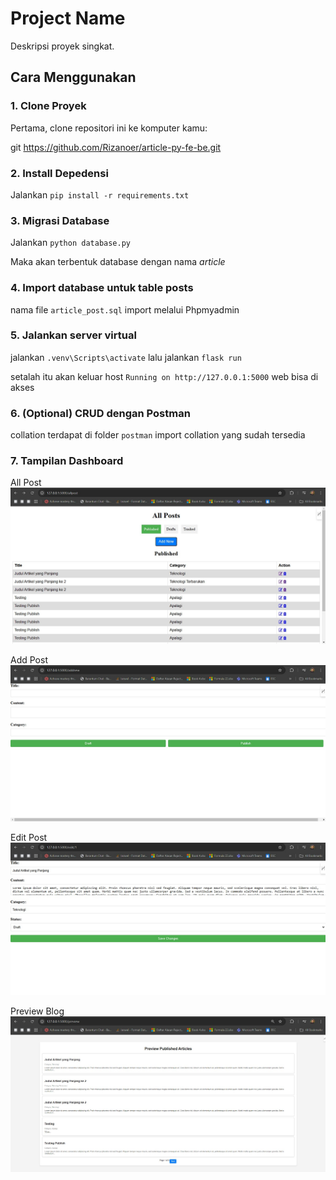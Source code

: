 # Project Name

Deskripsi proyek singkat.

## Cara Menggunakan

### 1. **Clone Proyek**
   Pertama, clone repositori ini ke komputer kamu:
   
   git https://github.com/Rizanoer/article-py-fe-be.git

### 2. **Install Depedensi**
  Jalankan `pip install -r requirements.txt`
  
### 3. **Migrasi Database**
  Jalankan `python database.py`

  Maka akan terbentuk database dengan nama *article*

### 4. **Import database untuk table posts**
  nama file `article_post.sql`
  import melalui Phpmyadmin

### 5. **Jalankan server virtual**
  jalankan `.venv\Scripts\activate`
  lalu jalankan `flask run`

  setalah itu akan keluar host `Running on http://127.0.0.1:5000`
  web bisa di akses

### 6. (Optional) CRUD dengan Postman
  collation terdapat di folder `postman`
  import collation yang sudah tersedia

### 7. Tampilan Dashboard
  All Post
  ![allposts](public/allposts.jpg)

  Add Post
  ![addnew](public/addnew.jpg)

  Edit Post
  ![editposts](public/editposts.jpg)

  Preview Blog
  ![preview](public/preview.jpg)

